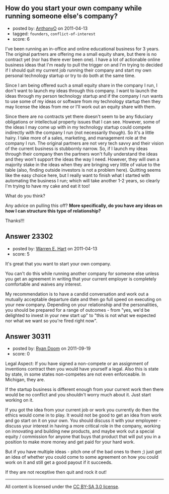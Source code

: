 ## How do you start your own company while running someone else's company?

- posted by: [AnthonyO](https://stackexchange.com/users/-1/3878-anthonyo) on 2011-04-13
- tagged: `founders`, `conflict-of-interest`
- score: 6

I've been running an in-office and online educational business for 3 years.  The original partners are offering me a small equity share, but there is no contract yet (nor has there ever been one).  I have a lot of actionable online business ideas that I'm ready to pull the trigger on and I'm trying to decided if I should quit my current job running their company and start my own personal technology startup or try to do both at the same time.

Since I am being offered such a small equity share in the company I run, I don't want to launch my ideas through this company.  I want to launch the ideas through my person technology startup and if the company I run wants to use some of my ideas or software from my technology startup then they may license the ideas from me or I'll work out an equity share with them.

Since there are no contracts yet there doesn't seem to be any fiduciary obligations or intellectual property issues that I can see.  However, some of the ideas I may come up with in my technology startup could compete indirectly with the company I run (not necessarily though).  So it's a little hairy.  I take more of a sales, marketing, and management role at the company I run.  The original partners are not very tech savvy and their vision of the current business is stubbornly narrow.  So, if I launch my ideas through their company then the partners won't fully understand the ideas and they won't support the ideas the way I need.  However, they will own a majority stake in the ideas when they are bringing very little of value to the table (also, finding outside investors is not a problem here).  Quitting seems like the easy choice here, but I really want to finish what I started with automating the business I run; which will take another 1-2 years, so clearly I'm trying to have my cake and eat it too!

What do you think?

Any advice on pulling this off?  **More specifically, do you have any ideas on how I can structure this type of relationship?**  

Thanks!!!


## Answer 23302

- posted by: [Warren E. Hart](https://stackexchange.com/users/-1/2058-warren-e-hart) on 2011-04-13
- score: 5

It's great that you want to start your own company.

You can't do this while running another company for someone else unless you get an agreement in writing that your current employer is completely comfortable and waives any interest.

My recommendation is to have a candid conversation and work out a mutually acceptable departure date and then go full speed on executing on your new company. Depending on your relationship and the personalities, you should be prepared for a range of outcomes - from "yes, we'd be delighted to invest in your new start up" to "this is not what we expected nor what we want so you're fired right now". 




## Answer 30311

- posted by: [Ryan Doom](https://stackexchange.com/users/-1/5655-ryan-doom) on 2011-09-19
- score: 0

Legal Aspect: If you have signed a non-compete or an assignment of inventions contract then you would have yourself a legal. Also this is state by state, in some states non-competes are not even enforceable.  In Michigan, they are. 

If the startup business is different enough from your current work then there would be no conflict and you shouldn't worry much about it. Just start working on it.

If you got the idea from your current job or work you currently do then the ethics would come in to play.  It would not be good to get an idea from work and go start on it on your own. You should discuss it with your employeer - discuss your interest in having a more critical role in the company, working on innovating and building new products, and maybe work out a special equity / commission for anyone that buys that product that will put you in a position to make more money and get paid for your hard work.

But if you have multiple ideas - pitch one of the bad ones to them ;) just get an idea of whether you could come to some agreement on how you could work on it and still get a good payout if it succeeds.  

If they are not receptive then quit and rock it out!




---

All content is licensed under the [CC BY-SA 3.0 license](https://creativecommons.org/licenses/by-sa/3.0/).
